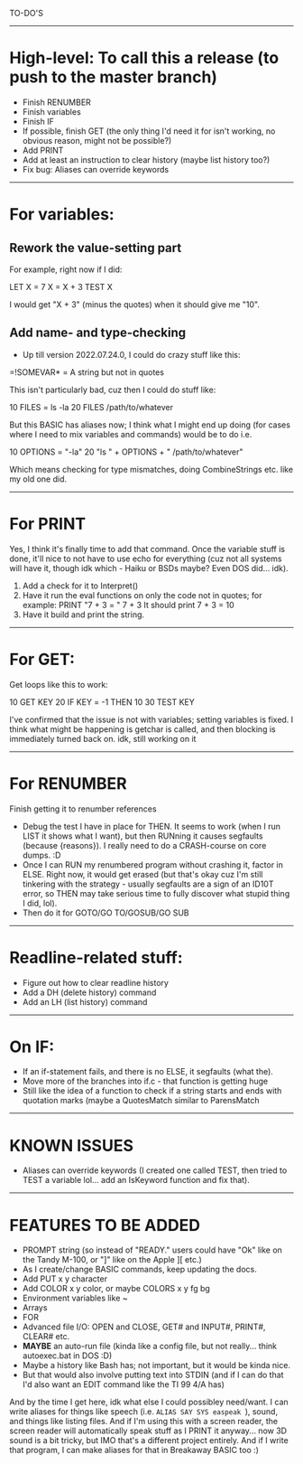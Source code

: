 TO-DO'S

--------------------------------------------------------------------------------

# High-level: To call this a release (to push to the master branch)

* Finish RENUMBER
* Finish variables
* Finish IF
* If possible, finish GET (the only thing I'd need it for isn't working, no obvious reason, might not be possible?)
* Add PRINT
* Add at least an instruction to clear history (maybe list history too?)
* Fix bug: Aliases can override keywords



--------------------------------------------------------------------------------

# For variables:

## Rework the value-setting part

For example, right now if I did:

LET X = 7
X = X + 3
TEST X

I would get "X + 3" (minus the quotes) when it should give me "10".

## Add name- and type-checking

* Up till version 2022.07.24.0, I could do crazy stuff like this:

=!SOMEVAR* = A string but not in quotes

This isn't particularly bad, cuz then I could do stuff like:

10 FILES = ls -la
20 FILES /path/to/whatever

But this BASIC has aliases now; I think what I might end up doing (for cases where I need to mix variables and commands) would be to do i.e.

10 OPTIONS = "-la"
20 "ls " + OPTIONS + " /path/to/whatever"

Which means checking for type mismatches, doing CombineStrings etc. like my old one did.

--------------------------------------------------------------------------------

# For PRINT

Yes, I think it's finally time to add that command.  Once the variable stuff is done, it'll nice to not have to use echo for everything (cuz not all systems will have it, though idk which - Haiku or BSDs maybe?  Even DOS did... idk).

1. Add a check for it to Interpret()
2. Have it run the eval functions on only the code not in quotes; for example:
	PRINT "7 + 3 = " 7 + 3
	It should print 7 + 3 = 10
3. Have it build and print the string.

--------------------------------------------------------------------------------

# For GET:

Get loops like this to work:

10 GET KEY
20 IF KEY = -1 THEN 10
30 TEST KEY

I've confirmed that the issue is not with variables; setting variables is fixed.  I think what might be happening is getchar is called, and then blocking is immediately turned back on.  idk, still working on it

--------------------------------------------------------------------------------

# For RENUMBER

Finish getting it to renumber references

* Debug the test I have in place for THEN.  It seems to work (when I run LIST it shows what I want), but then RUNning it causes segfaults (because {reasons}).  I really need to do a CRASH-course on core dumps. :D
* Once I can RUN my renumbered program without crashing it, factor in ELSE.  Right now, it would get erased (but that's okay cuz I'm still tinkering with the strategy - usually segfaults are a sign of an ID10T error, so THEN may take serious time to fully discover what stupid thing I did, lol).
* Then do it for GOTO/GO TO/GOSUB/GO SUB

--------------------------------------------------------------------------------

# Readline-related stuff:

* Figure out how to clear readline history
* Add a DH (delete history) command
* Add an LH (list history) command

--------------------------------------------------------------------------------

# On IF:

* If an if-statement fails, and there is no ELSE, it segfaults (what the).
* Move more of the branches into if.c - that function is getting huge
* Still like the idea of a function to check if a string starts and ends with quotation marks (maybe a QuotesMatch similar to ParensMatch


--------------------------------------------------------------------------------

# KNOWN ISSUES

* Aliases can override keywords (I created one called TEST, then tried to TEST a variable lol... add an IsKeyword function and fix that).


-----------------------------------------------------------------------------------------------

# FEATURES TO BE ADDED

* PROMPT string (so instead of "READY." users could have "Ok" like on the Tandy M-100, or "]" like on the Apple ][ etc.)
* As I create/change BASIC commands, keep updating the docs.
* Add PUT x y character
* Add COLOR x y color, or maybe COLORS x y fg bg
* Environment variables like ~
* Arrays
* FOR
* Advanced file I/O: OPEN and CLOSE, GET# and INPUT#, PRINT#, CLEAR# etc.
* __MAYBE__ an auto-run file (kinda like a config file, but not really... think autoexec.bat in DOS :D)
* Maybe a history like Bash has; not important, but it would be kinda nice.
* But that would also involve putting text into STDIN (and if I can do that I'd also want an EDIT command like the TI 99 4/A has)

And by the time I get here, idk what else I could possibley need/want.  I can write aliases for things like speech (i.e. `ALIAS SAY SYS easpeak `), sound, and things like listing files.  And if I'm using this with a screen reader, the screen reader will automatically speak stuff as I PRINT it anyway... now 3D sound is a bit tricky, but IMO that's a different project entirely.  And if I write that program, I can make aliases for that in Breakaway BASIC too :)
